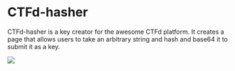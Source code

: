 # CTFd-hasher

CTFd-hasher is a key creator for the awesome CTFd platform. It creates a page that allows users to take an arbitrary string and hash and base64 it to submit it as a key.

![](https://raw.githubusercontent.com/acure/CTFd-hasher/master/screenshot.png)
